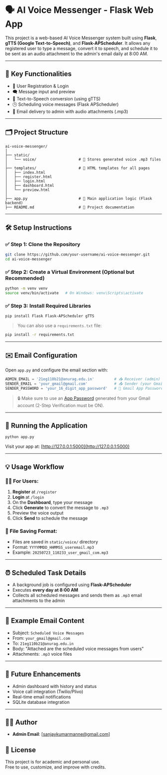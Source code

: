# 🗣️ AI Voice Messenger - Flask Web App

This project is a web-based AI Voice Messenger system built using **Flask**, **gTTS (Google Text-to-Speech)**, and **Flask-APScheduler**. It allows any registered user to type a message, convert it to speech, and schedule it to be sent as an audio attachment to the admin's email daily at 8:00 AM.

---

## 📌 Key Functionalities

- 👥 User Registration & Login
- 🗨️ Message input and preview
- 🎤 Text-to-Speech conversion (using gTTS)
- 🕒 Scheduling voice messages (Flask APScheduler)
- 📧 Email delivery to admin with audio attachments (.mp3)

---

## 🗂️ Project Structure

```
ai-voice-messenger/
│
├── static/
│   └── voice/                   # 📁 Stores generated voice .mp3 files
│
├── templates/                   # 📁 HTML templates for all pages
│   ├── index.html
│   ├── register.html
│   ├── login.html
│   ├── dashboard.html
│   └── preview.html
│
├── app.py                       # 🧠 Main application logic (Flask backend)
├── README.md                    # 📄 Project documentation
```

---

## 🛠️ Setup Instructions

### ✅ Step 1: Clone the Repository

```bash
git clone https://github.com/your-username/ai-voice-messenger.git
cd ai-voice-messenger
```

### ✅ Step 2: Create a Virtual Environment (Optional but Recommended)

```bash
python -m venv venv
source venv/bin/activate   # On Windows: venv\Scripts\activate
```

### ✅ Step 3: Install Required Libraries

```bash
pip install Flask Flask-APScheduler gTTS
```

> You can also use a `requirements.txt` file:
```bash
pip install -r requirements.txt
```

---

## ✉️ Email Configuration

Open `app.py` and configure the email section with:

```python
ADMIN_EMAIL = '21eg110b21@anurag.edu.in'         # 📥 Receiver (admin)
SENDER_EMAIL = 'your_gmail@gmail.com'            # 📤 Sender (your Gmail)
SENDER_PASSWORD = 'your_16_digit_app_password'   # 🔑 Gmail App Password
```

> 🔒 Make sure to use an [App Password](https://support.google.com/accounts/answer/185833) generated from your Gmail account (2-Step Verification must be ON).

---

## 🚀 Running the Application

```bash
python app.py
```

Visit your app at: [http://127.0.0.1:5000](http://127.0.0.1:5000)

---

## 💡 Usage Workflow

### 🧑‍💻 For Users:
1. **Register** at `/register`
2. **Login** at `/login`
3. On the **Dashboard**, type your message
4. Click **Generate** to convert the message to `.mp3`
5. Preview the voice output
6. Click **Send** to schedule the message

### 📁 File Saving Format:
- Files are saved in `static/voice/` directory
- Format: `YYYYMMDD_HHMMSS_useremail.mp3`
- Example: `20250723_110233_user_gmail_com.mp3`

---

## ⏰ Scheduled Task Details

- A background job is configured using **Flask-APScheduler**
- Executes **every day at 8:00 AM**
- Collects all scheduled messages and sends them as `.mp3` email attachments to the admin

---

## 📧 Example Email Content

- Subject: `Scheduled Voice Messages`
- From: `your_gmail@gmail.com`
- To: `21eg110b21@anurag.edu.in`
- Body: "Attached are the scheduled voice messages from users"
- Attachments: `.mp3` voice files

---

## 🔮 Future Enhancements

- Admin dashboard with history and status
- Voice call integration (Twilio/Plivo)
- Real-time email notifications
- SQLite database integration

---

## 👨‍💼 Author

- **Admin Email**: [sanjaykumarmanne@gmail.com]



## 📝 License

This project is for academic and personal use.  
Free to use, customize, and improve with credits.

